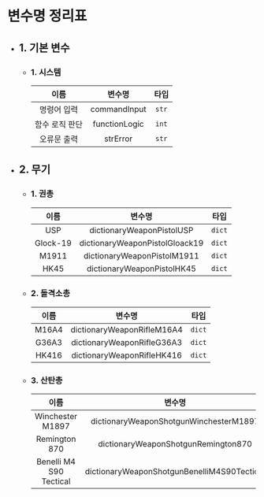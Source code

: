 # 변수명 정리표

* ## 1. 기본 변수
    - ### 1. 시스템
      | 이름 | 변수명 | 타입 |
      | :---: | :---: | :---: |
      | 명령어 입력 | commandInput | `str` |
      | 함수 로직 판단 | functionLogic | `int` |
      | 오류문 출력 | strError | `str` |
      
* ## 2. 무기
    - ### 1. 권총
      | 이름 | 변수명 | 타입 |
      | :---: | :---: | :---: |
      | USP | dictionaryWeaponPistolUSP | `dict` |
      | Glock-19 | dictionaryWeaponPistolGloack19 | `dict` |
      | M1911 | dictionaryWeaponPistolM1911 | `dict` |
      | HK45 | dictionaryWeaponPistolHK45 | `dict` |
    - ### 2. 돌격소총
      | 이름 | 변수명 | 타입 |
      | :---: | :---: | :---: |
      | M16A4 | dictionaryWeaponRifleM16A4 | `dict` |
      | G36A3 | dictionaryWeaponRifleG36A3 | `dict` |
      | HK416 | dictionaryWeaponRifleHK416 | `dict` |
    - ### 3. 산탄총
      | 이름 | 변수명 | 타입 |
      | :---: | :---: | :---: |
      | Winchester M1897 | dictionaryWeaponShotgunWinchesterM1897 | `dict` |
      | Remington 870 | dictionaryWeaponShotgunRemington870 | `dict` |
      | Benelli M4 S90 Tectical	 | dictionaryWeaponShotgunBenelliM4S90Tectical | `dict` |

